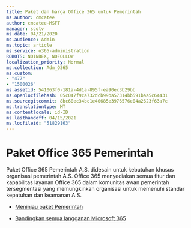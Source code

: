 ```yaml
---
title: Paket dan harga Office 365 untuk Pemerintah
ms.author: cmcatee
author: cmcatee-MSFT
manager: scotv
ms.date: 04/21/2020
ms.audience: Admin
ms.topic: article
ms.service: o365-administration
ROBOTS: NOINDEX, NOFOLLOW
localization_priority: Normal
ms.collection: Adm_O365
ms.custom:
- "477"
- "1500026"
ms.assetid: 541063f0-181a-4d1a-895f-ea90ec3b29bb
ms.openlocfilehash: 05c047f9ca732dcb99ba57314bb591baa5c64431
ms.sourcegitcommit: 8bc60ec34bc1e40685e3976576e04a2623f63a7c
ms.translationtype: MT
ms.contentlocale: id-ID
ms.lasthandoff: 04/15/2021
ms.locfileid: "51829163"
---
```

# <a name="office-365-government-plans"></a>Paket Office 365 Pemerintah

Paket Office 365 Pemerintah A.S. didesain untuk kebutuhan khusus organisasi pemerintah A.S. Office 365 menyediakan semua fitur dan kapabilitas layanan Office 365 dalam komunitas awan pemerintah tersegmentasi yang memungkinkan organisasi untuk memenuhi standar kepatuhan dan keamanan A.S.
  
- [Meninjau paket Pemerintah](https://products.office.com/government/compare-office-365-government-plans)

- [Bandingkan semua langganan Microsoft 365](https://products.office.com/business/compare-more-office-365-for-business-plans)